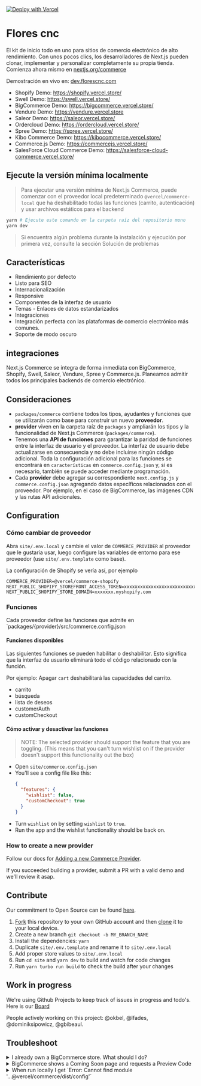 [![Deploy with Vercel](https://vercel.com/button)](https://vercel.com/new/clone?repository-url=https%3A%2F%2Fgithub.com%2Fvercel%2Fcommerce&project-name=commerce&repo-name=commerce&demo-title=Next.js%20Commerce&demo-description=An%20all-in-one%20starter%20kit%20for%20high-performance%20e-commerce%20sites.&demo-url=https%3A%2F%2Fdemo.vercel.store&demo-image=https%3A%2F%2Fbigcommerce-demo-asset-ksvtgfvnd.vercel.app%2Fbigcommerce.png&integration-ids=oac_MuWZiE4jtmQ2ejZQaQ7ncuDT,oac_9HSKtXld74NG0srzdxSiBGty&skippable-integrations=1&root-directory=site&build-command=cd%20..%20%26%26%20yarn%20build)

# Flores cnc 

El kit de inicio todo en uno para sitios de comercio electrónico de alto rendimiento. Con unos pocos clics, los desarrolladores de Next.js pueden clonar, implementar y personalizar completamente su propia tienda. Comienza ahora mismo en [nextjs.org/commerce](https://nextjs.org/commerce)

Demostración en vivo en: [dev.florescnc.com](https://dev.florescnc.com)

- Shopify Demo: https://shopify.vercel.store/
- Swell Demo: https://swell.vercel.store/
- BigCommerce Demo: https://bigcommerce.vercel.store/
- Vendure Demo: https://vendure.vercel.store
- Saleor Demo: https://saleor.vercel.store/
- Ordercloud Demo: https://ordercloud.vercel.store/
- Spree Demo: https://spree.vercel.store/
- Kibo Commerce Demo: https://kibocommerce.vercel.store/
- Commerce.js Demo: https://commercejs.vercel.store/
- SalesForce Cloud Commerce Demo: https://salesforce-cloud-commerce.vercel.store/

## Ejecute la versión mínima localmente

> Para ejecutar una versión mínima de Next.js Commerce, puede comenzar con el proveedor local predeterminado `@vercel/commerce-local` que ha deshabilitado todas las funciones (carrito, autenticación) y usar archivos estáticos para el backend
```bash
yarn # Ejecute este comando en la carpeta raíz del repositorio mono
yarn dev
```

> Si encuentra algún problema durante la instalación y ejecución por primera vez, consulte la sección Solución de problemas
## Características

- Rendimiento por defecto 
- Listo para SEO 
- Internacionalización 
- Responsive 
- Componentes de la interfaz de usuario 
- Temas - Enlaces de datos estandarizados 
- Integraciones 
- Integración perfecta con las plataformas de comercio electrónico más comunes. 
- Soporte de modo oscuro

## integraciones

Next.js Commerce se integra de forma inmediata con BigCommerce, Shopify, Swell, Saleor, Vendure, Spree y Commerce.js. Planeamos admitir todos los principales backends de comercio electrónico.

## Consideraciones

- `packages/commerce` contiene todos los tipos, ayudantes y funciones que se utilizarán como base para construir un nuevo **proveedor**. 
- **provider** viven en la carpeta raíz de `packages` y ampliarán los tipos y la funcionalidad de Next.js Commerce (`packages/commerce`). 
- Tenemos una **API de funciones** para garantizar la paridad de funciones entre la interfaz de usuario y el proveedor. La interfaz de usuario debe actualizarse en consecuencia y no debe incluirse ningún código adicional. Toda la configuración adicional para las funciones se encontrará en `características` en `commerce.config.json` y, si es necesario, también se puede acceder mediante programación. 
- Cada **provider** debe agregar su correspondiente `next.config.js` y `commerce.config.json` agregando datos específicos relacionados con el proveedor. Por ejemplo, en el caso de BigCommerce, las imágenes CDN y las rutas API adicionales.


## Configuration

### Cómo cambiar de proveedor

Abra `site/.env.local` y cambie el valor de `COMMERCE_PROVIDER` al proveedor que le gustaría usar, luego configure las variables de entorno para ese proveedor (use `site/.env.template` como base).

La configuración de Shopify se vería así, por ejemplo
```
COMMERCE_PROVIDER=@vercel/commerce-shopify
NEXT_PUBLIC_SHOPIFY_STOREFRONT_ACCESS_TOKEN=xxxxxxxxxxxxxxxxxxxxxxxxxxxx
NEXT_PUBLIC_SHOPIFY_STORE_DOMAIN=xxxxxxx.myshopify.com
```

### Funciones

Cada proveedor define las funciones que admite en `packages/{provider}/src/commerce.config.json

#### Funciones disponibles 

Las siguientes funciones se pueden habilitar o deshabilitar. Esto significa que la interfaz de usuario eliminará todo el código relacionado con la función. 

Por ejemplo: Apagar `cart` deshabilitará las capacidades del carrito. 

- carrito 
- búsqueda 
- lista de deseos 
- customerAuth 
- customCheckout 

#### Cómo activar y desactivar las funciones

> NOTE: The selected provider should support the feature that you are toggling. (This means that you can't turn wishlist on if the provider doesn't support this functionality out the box)

- Open `site/commerce.config.json`
- You'll see a config file like this:
  ```json
  {
    "features": {
      "wishlist": false,
      "customCheckout": true
    }
  }
  ```
- Turn `wishlist` on by setting `wishlist` to `true`.
- Run the app and the wishlist functionality should be back on.

### How to create a new provider

Follow our docs for [Adding a new Commerce Provider](packages/commerce/new-provider.md).

If you succeeded building a provider, submit a PR with a valid demo and we'll review it asap.

## Contribute

Our commitment to Open Source can be found [here](https://vercel.com/oss).

1. [Fork](https://help.github.com/articles/fork-a-repo/) this repository to your own GitHub account and then [clone](https://help.github.com/articles/cloning-a-repository/) it to your local device.
2. Create a new branch `git checkout -b MY_BRANCH_NAME`
3. Install the dependencies: `yarn`
4. Duplicate `site/.env.template` and rename it to `site/.env.local`
5. Add proper store values to `site/.env.local`
6. Run `cd site` and `yarn dev` to build and watch for code changes
7. Run `yarn turbo run build` to check the build after your changes

## Work in progress

We're using Github Projects to keep track of issues in progress and todo's. Here is our [Board](https://github.com/vercel/commerce/projects/1)

People actively working on this project: @okbel, @lfades, @dominiksipowicz, @gbibeaul.

## Troubleshoot

<details>
<summary>I already own a BigCommerce store. What should I do?</summary>
<br>
First thing you do is: <b>set your environment variables</b>
<br>
<br>
.env.local

```sh
BIGCOMMERCE_STOREFRONT_API_URL=<>
BIGCOMMERCE_STOREFRONT_API_TOKEN=<>
BIGCOMMERCE_STORE_API_URL=<>
BIGCOMMERCE_STORE_API_TOKEN=<>
BIGCOMMERCE_STORE_API_CLIENT_ID=<>
BIGCOMMERCE_CHANNEL_ID=<>
```

If your project was started with a "Deploy with Vercel" button, you can use Vercel's CLI to retrieve these credentials.

1. Install Vercel CLI: `npm i -g vercel`
2. Link local instance with Vercel and Github accounts (creates .vercel file): `vercel link`
3. Download your environment variables: `vercel env pull .env.local`

Next, you're free to customize the starter. More updates coming soon. Stay tuned..

</details>

<details>
<summary>BigCommerce shows a Coming Soon page and requests a Preview Code</summary>
<br>
After Email confirmation, Checkout should be manually enabled through BigCommerce platform. Look for "Review & test your store" section through BigCommerce's dashboard.
<br>
<br>
BigCommerce team has been notified and they plan to add more details about this subject.
</details>

<details>
<summary>When run locally I get `Error: Cannot find module '...@vercel/commerce/dist/config'`</summary>

```bash
commerce/site
❯ yarn dev
yarn run v1.22.17
$ next dev
ready - started server on 0.0.0.0:3000, url: http://localhost:3000
info  - Loaded env from /commerce/site/.env.local
error - Failed to load next.config.js, see more info here https://nextjs.org/docs/messages/next-config-error
Error: Cannot find module '/Users/dom/work/vercel/commerce/node_modules/@vercel/commerce/dist/config.cjs'
    at createEsmNotFoundErr (node:internal/modules/cjs/loader:960:15)
    at finalizeEsmResolution (node:internal/modules/cjs/loader:953:15)
    at resolveExports (node:internal/modules/cjs/loader:482:14)
    at Function.Module._findPath (node:internal/modules/cjs/loader:522:31)
    at Function.Module._resolveFilename (node:internal/modules/cjs/loader:919:27)
    at Function.mod._resolveFilename (/Users/dom/work/vercel/commerce/node_modules/next/dist/build/webpack/require-hook.js:179:28)
    at Function.Module._load (node:internal/modules/cjs/loader:778:27)
    at Module.require (node:internal/modules/cjs/loader:1005:19)
    at require (node:internal/modules/cjs/helpers:102:18)
    at Object.<anonymous> (/Users/dom/work/vercel/commerce/site/commerce-config.js:9:14) {
  code: 'MODULE_NOT_FOUND',
  path: '/Users/dom/work/vercel/commerce/node_modules/@vercel/commerce/package.json'
}
error Command failed with exit code 1.
info Visit https://yarnpkg.com/en/docs/cli/run for documentation about this command.
```

The error usually occurs when running yarn dev inside of the `/site/` folder after installing a fresh repository.

In order to fix this, run `yarn dev` in the monorepo root folder first.

> Using `yarn dev` from the root is recommended for developing, which will run watch mode on all packages.

</details>
